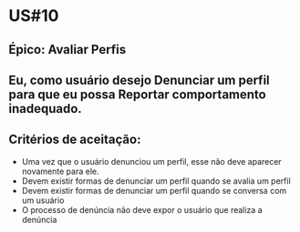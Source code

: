 # US#10

## **Épico:** Avaliar Perfis

## **Eu, como** usuário **desejo** Denunciar um perfil **para que eu possa** Reportar comportamento inadequado.

## Critérios de aceitação:

- Uma vez que o usuário denunciou um perfil, esse não deve aparecer novamente para ele.
- Devem existir formas de denunciar um perfil quando se avalia um perfil
- Devem existir formas de denunciar um perfil quando se conversa com um usuário
- O processo de denúncia não deve expor o usuário que realiza a denúncia
